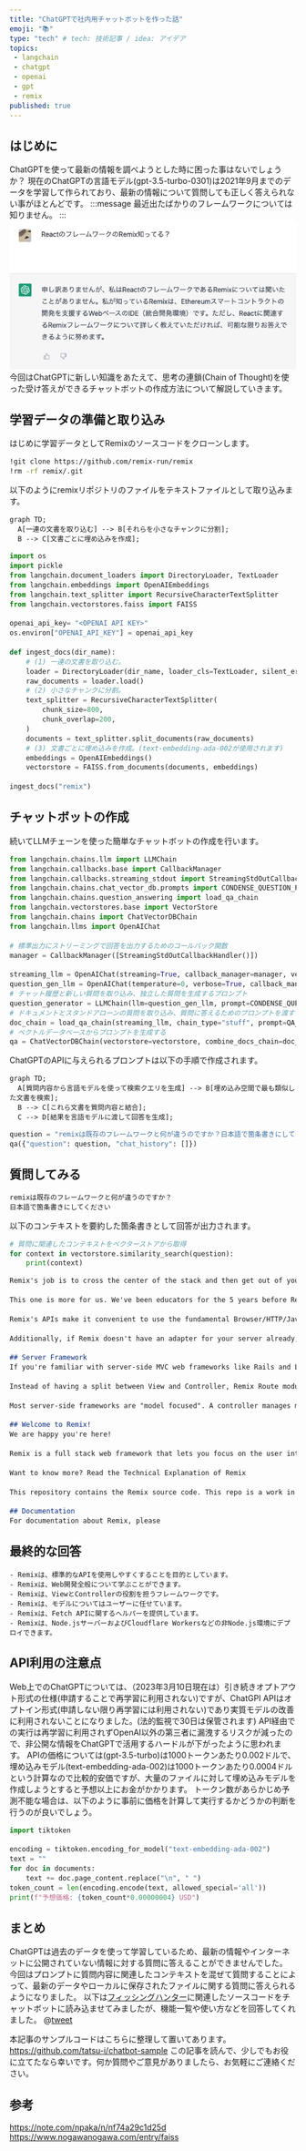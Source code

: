 ```yaml
---
title: "ChatGPTで社内用チャットボットを作った話"
emoji: "📚"
type: "tech" # tech: 技術記事 / idea: アイデア
topics: 
 - langchain
 - chatgpt
 - openai
 - gpt
 - remix
published: true
---
```


## はじめに
ChatGPTを使って最新の情報を調べようとした時に困った事はないでしょうか？
現在のChatGPTの言語モデル(gpt-3.5-turbo-0301)は2021年9月までのデータを学習して作られており、最新の情報について質問しても正しく答えられない事がほとんどです。
:::message
最近出たばかりのフレームワークについては知りません。
:::
![](/images/langchain-chatgpt/1.png)
今回はChatGPTに新しい知識をあたえて、思考の連鎖(Chain of Thought)を使った受け答えができるチャットボットの作成方法について解説していきます。

## 学習データの準備と取り込み
はじめに学習データとしてRemixのソースコードをクローンします。
```bash
!git clone https://github.com/remix-run/remix
!rm -rf remix/.git
```

以下のようにremixリポジトリのファイルをテキストファイルとして取り込みます。

```mermaid
graph TD;
  A[一連の文書を取り込む] --> B[それらを小さなチャンクに分割];
  B --> C[文書ごとに埋め込みを作成];
```

```python
import os
import pickle
from langchain.document_loaders import DirectoryLoader, TextLoader
from langchain.embeddings import OpenAIEmbeddings
from langchain.text_splitter import RecursiveCharacterTextSplitter
from langchain.vectorstores.faiss import FAISS

openai_api_key= "<OPENAI API KEY>"
os.environ["OPENAI_API_KEY"] = openai_api_key

def ingest_docs(dir_name):
    # (1) 一連の文書を取り込む。
    loader = DirectoryLoader(dir_name, loader_cls=TextLoader, silent_errors=True)
    raw_documents = loader.load()
    # (2) 小さなチャンクに分割。
    text_splitter = RecursiveCharacterTextSplitter(
        chunk_size=800,
        chunk_overlap=200,
    )
    documents = text_splitter.split_documents(raw_documents)
    # (3) 文書ごとに埋め込みを作成。(text-embedding-ada-002が使用されます)
    embeddings = OpenAIEmbeddings()
    vectorstore = FAISS.from_documents(documents, embeddings)

ingest_docs("remix")
```

## チャットボットの作成
続いてLLMチェーンを使った簡単なチャットボットの作成を行います。
```python
from langchain.chains.llm import LLMChain
from langchain.callbacks.base import CallbackManager
from langchain.callbacks.streaming_stdout import StreamingStdOutCallbackHandler
from langchain.chains.chat_vector_db.prompts import CONDENSE_QUESTION_PROMPT, QA_PROMPT
from langchain.chains.question_answering import load_qa_chain
from langchain.vectorstores.base import VectorStore
from langchain.chains import ChatVectorDBChain
from langchain.llms import OpenAIChat

# 標準出力にストリーミングで回答を出力するためのコールバック関数
manager = CallbackManager([StreamingStdOutCallbackHandler()])

streaming_llm = OpenAIChat(streaming=True, callback_manager=manager, verbose=True, temperature=0)
question_gen_llm = OpenAIChat(temperature=0, verbose=True, callback_manager=manager)
# チャット履歴と新しい質問を取り込み、独立した質問を生成するプロンプト
question_generator = LLMChain(llm=question_gen_llm, prompt=CONDENSE_QUESTION_PROMPT)
# ドキュメントとスタンドアローンの質問を取り込み、質問に答えるためのプロンプトを渡す
doc_chain = load_qa_chain(streaming_llm, chain_type="stuff", prompt=QA_PROMPT)
# ベクトルデータベースからプロンプトを生成する
qa = ChatVectorDBChain(vectorstore=vectorstore, combine_docs_chain=doc_chain, question_generator=question_generator)
```

ChatGPTのAPIに与えられるプロンプトは以下の手順で作成されます。

```mermaid
graph TD;
  A[質問内容から言語モデルを使って検索クエリを生成] --> B[埋め込み空間で最も類似した文書を検索];
  B --> C[これら文書を質問内容と結合];
  C --> D[結果を言語モデルに渡して回答を生成];
```

```python
question = "remixは既存のフレームワークと何が違うのですか？日本語で箇条書きにしてください"
qa({"question": question, "chat_history": []})
```

## 質問してみる
```markdown
remixは既存のフレームワークと何が違うのですか？
日本語で箇条書きにしてください
```

以下のコンテキストを要約した箇条書きとして回答が出力されます。
```python
# 質問に関連したコンテキストをベクターストアから取得
for context in vectorstore.similarity_search(question):
    print(context)
```

```markdown
Remix's job is to cross the center of the stack and then get out of your way. We avoid as many "Remixisms" as possible and instead make it easier to use the standard APIs the web already has.

This one is more for us. We've been educators for the 5 years before Remix. Our tagline is Build Better Websites. We also think of it with a little extra on the end: Build Better Websites, Sometimes with Remix. If you get good at Remix, you will accidentally get good at web development in general.

Remix's APIs make it convenient to use the fundamental Browser/HTTP/JavaScript, but those technologies are not hidden from you.

Additionally, if Remix doesn't have an adapter for your server already, you can look at the source of one of the adapters and build your own.

## Server Framework
If you're familiar with server-side MVC web frameworks like Rails and Laravel, Remix is the View and Controller, but it leaves the Model up to you. There are a lot of great databases, ORMs, mailers, etc. in the JavaScript ecosystem to fill that space. Remix also has helpers around the Fetch API for cookie and session management.

Instead of having a split between View and Controller, Remix Route modules take on both responsibilities.

Most server-side frameworks are "model focused". A controller manages multiple URLs for a single model.

## Welcome to Remix!
We are happy you're here!

Remix is a full stack web framework that lets you focus on the user interface and work back through web fundamentals to deliver a fast, slick, and resilient user experience that deploys to any Node.js server and even non-Node.js environments at the edge like Cloudflare Workers.

Want to know more? Read the Technical Explanation of Remix

This repository contains the Remix source code. This repo is a work in progress, so we appreciate your patience as we figure things out.

## Documentation
For documentation about Remix, please
```

## 最終的な回答
```
- Remixは、標準的なAPIを使用しやすくすることを目的としています。
- Remixは、Web開発全般について学ぶことができます。
- Remixは、ViewとControllerの役割を担うフレームワークです。
- Remixは、モデルについてはユーザーに任せています。
- Remixは、Fetch APIに関するヘルパーを提供しています。
- Remixは、Node.jsサーバーおよびCloudflare Workersなどの非Node.js環境にデプロイできます。
```

## API利用の注意点
Web上でのChatGPTについては、（2023年3月10日現在は）引き続きオプトアウト形式の仕様(申請することで再学習に利用されない)ですが、ChatGPI APIはオプトイン形式(申請しない限り再学習には利用されない)であり実質モデルの改善に利用されないことになりました。(法的監視で30日は保管されます)
API経由での実行は再学習に利用されずOpenAI以外の第三者に漏洩するリスクが減ったので、非公開な情報をChatGPTで活用するハードルが下がったように思われます。
APIの価格については(gpt-3.5-turbo)は1000トークンあたり0.002ドルで、埋め込みモデル(text-embedding-ada-002)は1000トークンあたり0.0004ドルという計算なので比較的安価ですが、大量のファイルに対して埋め込みモデルを作成しようとすると予想以上にお金がかかります。
トークン数があらかじめ予測不能な場合は、以下のように事前に価格を計算して実行するかどうかの判断を行うのが良いでしょう。
```python
import tiktoken

encoding = tiktoken.encoding_for_model("text-embedding-ada-002")
text = ""
for doc in documents:
    text += doc.page_content.replace("\n", " ")
token_count = len(encoding.encode(text, allowed_special='all'))
print(f"予想価格: {token_count*0.00000004} USD")
```

## まとめ
ChatGPTは過去のデータを使って学習しているため、最新の情報やインターネットに公開されていない情報に対する質問に答えることができませんでした。
今回はプロンプトに質問内容に関連したコンテキストを混ぜて質問することによって、最新のデータやローカルに保存されたファイルに関する質問に答えられるようになりました。
以下は[フィッシングハンター](http://phishing-hunter.com)に関連したソースコードをチャットボットに読み込ませてみましたが、機能一覧や使い方などを回答してくれました。
@[tweet](https://twitter.com/hunter_phishing/status/1633423217523310593)

本記事のサンプルコードはこちらに整理して置いてあります。
https://github.com/tatsu-i/chatbot-sample
この記事を読んで、少しでもお役に立てたなら幸いです。何か質問やご意見がありましたら、お気軽にご連絡ください。

## 参考
https://note.com/npaka/n/nf74a29c1d25d
https://www.nogawanogawa.com/entry/faiss

